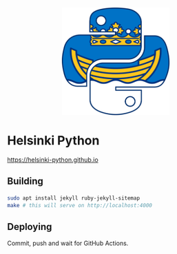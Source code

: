 <p align="center">
  <img width="250" height="250"
       src="https://raw.githubusercontent.com/helsinki-python/logo/main/HelPy.svg"
       alt="Helsinki Python logo">
</p>

# Helsinki Python

https://helsinki-python.github.io

## Building

```bash
sudo apt install jekyll ruby-jekyll-sitemap
make # this will serve on http://localhost:4000
```

## Deploying

Commit, push and wait for GitHub Actions.
